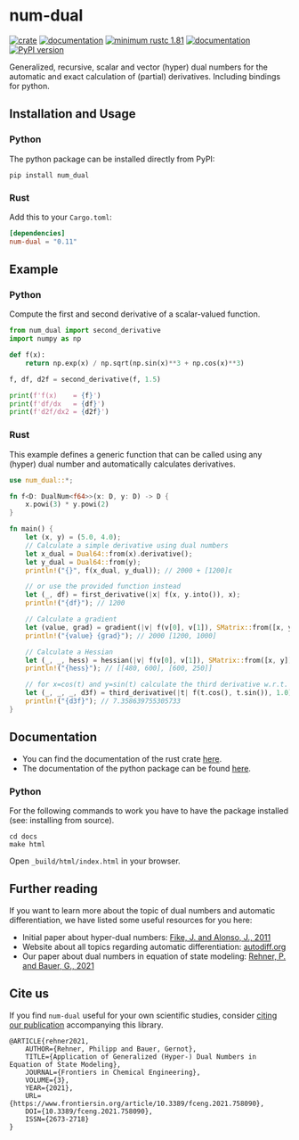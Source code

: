 # num-dual

[![crate](https://img.shields.io/crates/v/num-dual.svg)](https://crates.io/crates/num-dual)
[![documentation](https://docs.rs/num-dual/badge.svg)](https://docs.rs/num-dual)
[![minimum rustc 1.81](https://img.shields.io/badge/rustc-1.81+-red.svg)](https://rust-lang.github.io/rfcs/2495-min-rust-version.html)
[![documentation](https://img.shields.io/badge/docs-github--pages-blue)](https://itt-ustutt.github.io/num-dual/)
[![PyPI version](https://badge.fury.io/py/num_dual.svg)](https://badge.fury.io/py/num_dual)

Generalized, recursive, scalar and vector (hyper) dual numbers for the automatic and exact calculation of (partial) derivatives.
Including bindings for python.


## Installation and Usage

### Python

The python package can be installed directly from PyPI:
```
pip install num_dual
```
[//]: # "or from source (you need a rust compiler for that):"
[//]: # "```"
[//]: # "pip install git+https://github.com/itt-ustutt/num-dual"
[//]: # "```"

### Rust

Add this to your `Cargo.toml`:

```toml
[dependencies]
num-dual = "0.11"
```

## Example

### Python

Compute the first and second derivative of a scalar-valued function.

```python
from num_dual import second_derivative
import numpy as np

def f(x):
    return np.exp(x) / np.sqrt(np.sin(x)**3 + np.cos(x)**3)

f, df, d2f = second_derivative(f, 1.5)

print(f'f(x)    = {f}')
print(f'df/dx   = {df}')
print(f'd2f/dx2 = {d2f}')
```

### Rust
This example defines a generic function that can be called using any (hyper) dual number and automatically calculates derivatives.
```rust
use num_dual::*;

fn f<D: DualNum<f64>>(x: D, y: D) -> D {
    x.powi(3) * y.powi(2)
}

fn main() {
    let (x, y) = (5.0, 4.0);
    // Calculate a simple derivative using dual numbers
    let x_dual = Dual64::from(x).derivative();
    let y_dual = Dual64::from(y);
    println!("{}", f(x_dual, y_dual)); // 2000 + [1200]ε

    // or use the provided function instead
    let (_, df) = first_derivative(|x| f(x, y.into()), x);
    println!("{df}"); // 1200

    // Calculate a gradient
    let (value, grad) = gradient(|v| f(v[0], v[1]), SMatrix::from([x, y]));
    println!("{value} {grad}"); // 2000 [1200, 1000]

    // Calculate a Hessian
    let (_, _, hess) = hessian(|v| f(v[0], v[1]), SMatrix::from([x, y]));
    println!("{hess}"); // [[480, 600], [600, 250]]

    // for x=cos(t) and y=sin(t) calculate the third derivative w.r.t. t
    let (_, _, _, d3f) = third_derivative(|t| f(t.cos(), t.sin()), 1.0);
    println!("{d3f}"); // 7.358639755305733
}
```

## Documentation

- You can find the documentation of the rust crate [here](https://docs.rs/num-dual/).
- The documentation of the python package can be found [here](https://itt-ustutt.github.io/num-dual/).

### Python

For the following commands to work you have to have the package installed (see: installing from source).

```
cd docs
make html
```
Open `_build/html/index.html` in your browser.

## Further reading

If you want to learn more about the topic of dual numbers and automatic differentiation, we have listed some useful resources for you here:

- Initial paper about hyper-dual numbers: [Fike, J. and Alonso, J., 2011](https://arc.aiaa.org/doi/abs/10.2514/6.2011-886)
- Website about all topics regarding automatic differentiation: [autodiff.org](http://www.autodiff.org/)
- Our paper about dual numbers in equation of state modeling: [Rehner, P. and Bauer, G., 2021](https://www.frontiersin.org/article/10.3389/fceng.2021.758090)

## Cite us

If you find `num-dual` useful for your own scientific studies, consider [citing our publication](https://www.frontiersin.org/article/10.3389/fceng.2021.758090) accompanying this library.

```
@ARTICLE{rehner2021,
    AUTHOR={Rehner, Philipp and Bauer, Gernot},
    TITLE={Application of Generalized (Hyper-) Dual Numbers in Equation of State Modeling},
    JOURNAL={Frontiers in Chemical Engineering},
    VOLUME={3},
    YEAR={2021},
    URL={https://www.frontiersin.org/article/10.3389/fceng.2021.758090},
    DOI={10.3389/fceng.2021.758090},
    ISSN={2673-2718}
}
```
